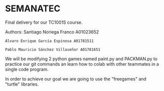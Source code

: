 # SEMANATEC

Final delivery for our TC1001S course.

Authors:
	Santiago Noriega Franco A01023652

	Álvaro Enrique García Espinosa A01781511

	Pablo Mauricio Sánchez Villaseñor A01781651

We will be modifying 2 python games named paint.py and PACKMAN.py to practice our git commands an learn how to colab with other teammates in a single code program.

In order to achieve our goal we are going to use the "freegames" and "turtle" libraries.
